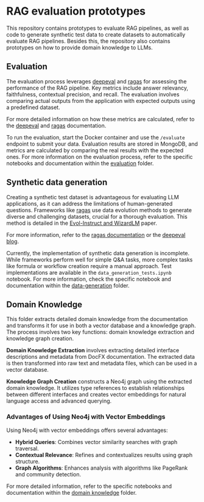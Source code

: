 # RAG evaluation prototypes

This repository contains prototypes to evaluate RAG pipelines, as well as code to generate synthetic test data to create datasets to automatically evaluate RAG pipelines. Besides this, the repository also contains prototypes on how to provide domain knowledge to LLMs.

## Evaluation
   
The evaluation process leverages [deepeval](https://github.com/confident-ai/deepeval) and [ragas](https://github.com/explodinggradients/ragas) for assessing the performance of the RAG pipeline. Key metrics include answer relevancy, faithfulness, contextual precision, and recall. The evaluation involves comparing actual outputs from the application with expected outputs using a predefined dataset.  
   
For more detailed information on how these metrics are calculated, refer to the [deepeval](https://docs.confident-ai.com/docs/metrics-introduction) and [ragas](https://docs.ragas.io/en/stable/concepts/metrics/index.html) documentation.  
   
To run the evaluation, start the Docker container and use the `/evaluate` endpoint to submit your data. Evaluation results are stored in MongoDB, and metrics are calculated by comparing the real results with the expected ones. For more information on the evaluation process, refer to the specific notebooks and documentation within the [evaluation](./evaluation/) folder.

## Synthetic data generation
   
Creating a synthetic test dataset is advantageous for evaluating LLM applications, as it can address the limitations of human-generated questions. Frameworks like [ragas](https://docs.ragas.io/en/stable/concepts/testset_generation.html#why-synthetic-test-data) use data evolution methods to generate diverse and challenging datasets, crucial for a thorough evaluation. This method is detailed in the [Evol-Instruct and WizardLM](https://arxiv.org/pdf/2304.12244) paper.  
   
For more information, refer to the [ragas documentation](https://docs.ragas.io/en/stable/concepts/testset_generation.html#how-does-ragas-differ-in-test-data-generation) or the [deepeval blog](https://www.confident-ai.com/blog/the-definitive-guide-to-synthetic-data-generation-using-llms).  
   
Currently, the implementation of synthetic data generation is incomplete. While frameworks perform well for simple Q&A tasks, more complex tasks like formula or workflow creation require a manual approach. Test implementations are available in the `data_generation_tests.ipynb` notebook. For more information, check the specific notebook and documentation within the [data-generation](./data-generation/) folder.


## Domain Knowledge  
   
This folder extracts detailed domain knowledge from the documentation and transforms it for use in both a vector database and a knowledge graph. The process involves two key functions: domain knowledge extraction and knowledge graph creation.  
   
**Domain Knowledge Extraction** involves extracting detailed interface descriptions and metadata from DocFX documentation. The extracted data is then transformed into raw text and metadata files, which can be used in a vector database.  
   
**Knowledge Graph Creation** constructs a Neo4j graph using the extracted domain knowledge. It utilizes type references to establish relationships between different interfaces and creates vector embeddings for natural language access and advanced querying.  
   
### Advantages of Using Neo4j with Vector Embeddings  
Using Neo4j with vector embeddings offers several advantages:  
- **Hybrid Queries**: Combines vector similarity searches with graph traversal.  
- **Contextual Relevance**: Refines and contextualizes results using graph structure.  
- **Graph Algorithms**: Enhances analysis with algorithms like PageRank and community detection.  
   
For more detailed information, refer to the specific notebooks and documentation within the [domain knowledge](./domain-knowledge/) folder.